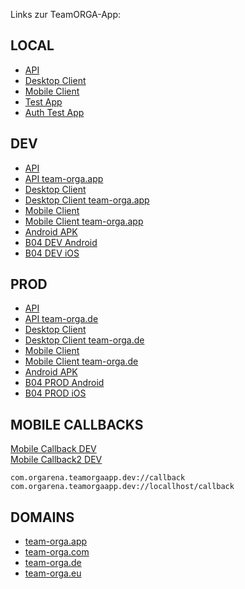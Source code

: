 Links zur TeamORGA-App:

## LOCAL

* [API](http://localhost:4400)
* [Desktop Client](http://localhost:4401)
* [Mobile Client](http://localhost:4402)
* [Test App](http://localhost:4410)
* [Auth Test App](http://localhost:4411)

## DEV

* [API](https://api-qt6ttevvmjxhk.azurewebsites.net)
* [API team-orga.app](https://api-dev.team-orga.app)
* [Desktop Client](https://desktop-qt6ttevvmjxhk.azurewebsites.net)
* [Desktop Client team-orga.app](https://client-dev.team-orga.app)
* [Mobile Client](https://mobile-qt6ttevvmjxhk.azurewebsites.net)
* [Mobile Client team-orga.app](https://mobile-dev.team-orga.app)
* [Android APK](https://stpw3ats22msrco.blob.core.windows.net/downloads/com.orgarena.teamorgaapp.dev/teamorga-apps-mobile-dev.apk)
* [B04 DEV Android](https://stpw3ats22msrco.blob.core.windows.net/downloads/com.bayer04.teamorgaapp.dev/teamorga-apps-mobile-b04dev.apk)
* [B04 DEV iOS](https://stpw3ats22msrco.blob.core.windows.net/downloads/com.bayer04.teamorgaapp.dev/ios.install.html)

## PROD

* [API](https://teamorga-api-prod.azurewebsites.net)
* [API team-orga.de](https://api.team-orga.de)
* [Desktop Client](https://teamorga-desktop-client-prod.azurewebsites.net)
* [Desktop Client team-orga.de](https://client.team-orga.de)
* [Mobile Client](https://teamorga-mobile-client-prod.azurewebsites.net)
* [Mobile Client team-orga.de](https://mobile.team-orga.de)
* [Android APK](https://storteamorga02prod.blob.core.windows.net/downloads/com.orgarena.teamorgaapp.prod/teamorga-apps-mobile-prod.apk)
* [B04 PROD Android](https://storteamorga02prod.blob.core.windows.net/downloads/com.bayer04.teamorgaapp.prod/teamorga-apps-mobile-b04prod.apk)
* [B04 PROD iOS](https://storteamorga02prod.blob.core.windows.net/downloads/com.bayer04.teamorgaapp.prod/ios.install.html)


## MOBILE CALLBACKS

<a href="com.orgarena.teamorgaapp.dev://callback">Mobile Callback DEV</a>
<br/>
<a href="com.orgarena.teamorgaapp.dev://locallhost/callback">Mobile Callback2 DEV</a>
<br/>

```
com.orgarena.teamorgaapp.dev://callback
com.orgarena.teamorgaapp.dev://locallhost/callback
```


## DOMAINS

* [team-orga.app](https://team-orga.app)
* [team-orga.com](https://team-orga.com)
* [team-orga.de](https://team-orga.de)
* [team-orga.eu](https://team-orga.eu)
